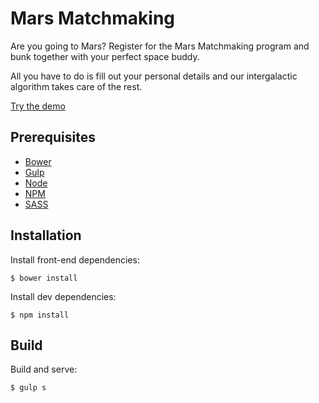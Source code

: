 # Mars Matchmaking

Are you going to Mars? Register for the Mars Matchmaking program and bunk together with your perfect space buddy.

All you have to do is fill out your personal details and our intergalactic algorithm takes care of the rest.

[Try the demo](http://mmm.groengaard.dk)

## Prerequisites
- [Bower](http://bower.io)
- [Gulp](http://gulpjs.com/)
- [Node](http://nodejs.org/)
- [NPM](https://www.npmjs.org/)
- [SASS](http://sass-lang.com)

## Installation
Install front-end dependencies:
```
$ bower install
```

Install dev dependencies:
```
$ npm install
```

## Build
Build and serve:
```
$ gulp s
```
